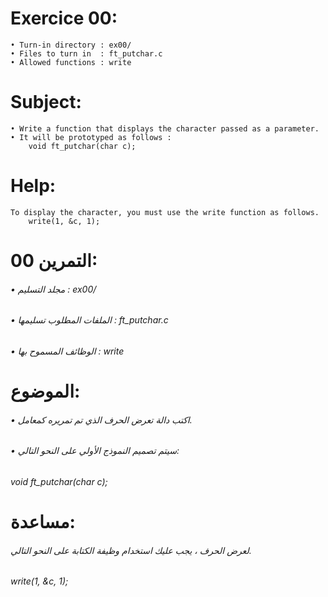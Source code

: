 # Exercice 00:
	• Turn-in directory : ex00/
	• Files to turn in  : ft_putchar.c
	• Allowed functions : write
# Subject:
	• Write a function that displays the character passed as a parameter.
	• It will be prototyped as follows :
		void ft_putchar(char c);
# Help:
	To display the character, you must use the write function as follows.
		write(1, &c, 1);

# التمرين 00:
######	• مجلد التسليم : ex00/
######	• الملفات المطلوب تسليمها  : ft_putchar.c
######	• الوظائف المسموح بها : write
# الموضوع:
######	• اكتب دالة تعرض الحرف الذي تم تمريره كمعامل.
######	• سيتم تصميم النموذج الأولي على النحو التالي:
######		void ft_putchar(char c);
# مساعدة:
######	لعرض الحرف ، يجب عليك استخدام وظيفة الكتابة على النحو التالي.
######		write(1, &c, 1);
